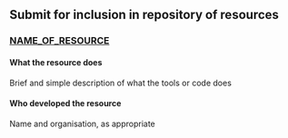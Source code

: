## Submit for inclusion in repository of resources

### [NAME_OF_RESOURCE](https://LINK_TO_RESOURCE) 
#### What the resource does
Brief and simple description of what the tools or code does
#### Who developed the resource
Name and organisation, as appropriate
 
